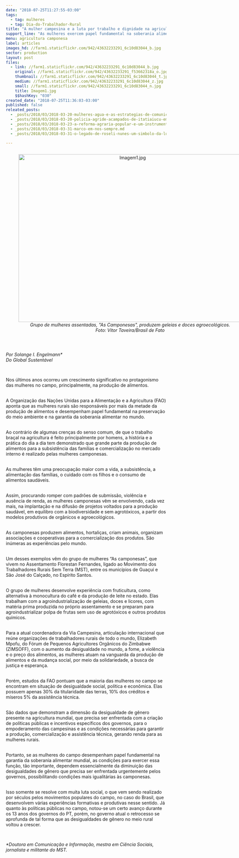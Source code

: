 ```yaml
---
date: "2018-07-25T11:27:55-03:00"
tags:
  - tag: mulheres
  - tag: Dia-do-Trabalhador-Rural
title: "A mulher campesina e a luta por trabalho e dignidade na agricultura "
support_line: "As mulheres exercem papel fundamental na soberania alimentar, porém sofrem com as desigualdades de gênero"
menu: agricultura camponesa
label: articles
images_hd: //farm1.staticflickr.com/942/43632233291_6c10d83044_b.jpg
sector: production
layout: post
files:
  - link: //farm1.staticflickr.com/942/43632233291_6c10d83044_b.jpg
    original: //farm1.staticflickr.com/942/43632233291_f53662318a_o.jpg
    thumbnail: //farm1.staticflickr.com/942/43632233291_6c10d83044_t.jpg
    medium: //farm1.staticflickr.com/942/43632233291_6c10d83044_z.jpg
    small: //farm1.staticflickr.com/942/43632233291_6c10d83044_n.jpg
    title: Imagem1.jpg
    $$hashKey: "030"
created_date: "2018-07-25T11:36:03-03:00"
published: false
releated_posts:
  - _posts/2018/03/2018-03-20-mulheres-agua-e-as-estrategias-de-comunicacao-em-rede.md
  - _posts/2018/03/2018-03-20-policia-agride-acampados-de-itatiaiucu-em-represalia-a-acao-das-mulheres-na-nestle.md
  - _posts/2018/03/2018-03-23-a-reforma-agraria-popular-e-um-instrumento-que-legitima-as-mulheres-nos-espacos-de-poder.md
  - _posts/2018/03/2018-03-31-marco-em-nos-sempre.md
  - _posts/2018/03/2018-03-31-o-legado-de-roseli-nunes-um-simbolo-da-luta-pela-terra-no-brasil.md

---
```

<div style="text-align:center">
<figure class="image" style="display:inline-block"><img alt="Imagem1.jpg" height="525" src="//farm1.staticflickr.com/942/43632233291_6c10d83044_b.jpg" width="700" />
<figcaption><em>Grupo de mulheres assentadas, &quot;As Camponesas&quot;, produzem geleias e doces agroecol&oacute;gicos.<br />
Foto:&nbsp;Vitor Taveira/Brasil de Fato</em></figcaption>
</figure>
</div>

<p>&nbsp;</p>

<p><em>Por Solange I. Engelmann*<br />
Do Global Sustent&aacute;vel</em></p>

<p>&nbsp;</p>

<p>Nos &uacute;ltimos anos ocorreu um crescimento significativo no protagonismo das mulheres no campo, principalmente, na produ&ccedil;&atilde;o de alimentos.&nbsp;</p>

<p><br />
A Organiza&ccedil;&atilde;o das Na&ccedil;&otilde;es Unidas para a Alimenta&ccedil;&atilde;o e a Agricultura (FAO) aponta que as mulheres rurais s&atilde;o respons&aacute;veis por mais da metade da produ&ccedil;&atilde;o de alimentos e desempenham papel fundamental na preserva&ccedil;&atilde;o do meio ambiente e na garantia da soberania alimentar no mundo.</p>

<p><br />
Ao contr&aacute;rio de algumas cren&ccedil;as do senso comum, de que o trabalho bra&ccedil;al na agricultura &eacute; feito principalmente por homens, a hist&oacute;ria e a pr&aacute;tica do dia a dia tem demonstrado que grande parte da produ&ccedil;&atilde;o de alimentos para a subsist&ecirc;ncia das fam&iacute;lias e comercializa&ccedil;&atilde;o no mercado interno &eacute; realizado pelas mulheres camponesas.</p>

<p><br />
As mulheres t&ecirc;m uma preocupa&ccedil;&atilde;o maior com a vida, a subsist&ecirc;ncia, a alimenta&ccedil;&atilde;o das fam&iacute;lias, o cuidado com os filhos e o consumo de alimentos saud&aacute;veis.</p>

<p><br />
Assim, procurando romper com padr&otilde;es de submiss&atilde;o, viol&ecirc;ncia e aus&ecirc;ncia de renda, as mulheres camponesas v&ecirc;m se envolvendo, cada vez mais, na implanta&ccedil;&atilde;o e na difus&atilde;o de projetos voltados para a produ&ccedil;&atilde;o saud&aacute;vel, em equilibro com a biodiversidade e sem agrot&oacute;xicos, a partir dos modelos produtivos de org&acirc;nicos e agroecol&oacute;gicos.</p>

<p><br />
As camponesas produzem alimentos, hortali&ccedil;as, criam animais, organizam associa&ccedil;&otilde;es e cooperativas para a comercializa&ccedil;&atilde;o dos produtos. S&atilde;o in&uacute;meras as experi&ecirc;ncias pelo mundo.</p>

<p><br />
Um desses exemplos v&ecirc;m do grupo de mulheres &ldquo;As camponesas&rdquo;, que vivem no Assentamento Florestan Fernandes, ligado ao Movimento dos Trabalhadores Rurais Sem Terra (MST), entre os munic&iacute;pios de Gua&ccedil;u&iacute; e S&atilde;o Jos&eacute; do Cal&ccedil;ado, no Esp&iacute;rito Santos.</p>

<p><br />
O grupo de mulheres desenvolve experi&ecirc;ncia com fruticultura, como alternativa &agrave; monocultura do caf&eacute; e da produ&ccedil;&atilde;o de leite no estado. Elas trabalham com a agroindustrializa&ccedil;&atilde;o de geleias, doces e licores, com mat&eacute;ria prima produzida no pr&oacute;prio assentamento e se preparam para agroindustrializar polpa de frutas sem uso de agrot&oacute;xicos e outros produtos qu&iacute;micos.</p>

<p><br />
Para a atual coordenadora da Via Campesina, articula&ccedil;&atilde;o internacional que re&uacute;ne organiza&ccedil;&otilde;es de trabalhadores rurais de todo o mundo, Elizabeth Mpofu, do F&oacute;rum de Pequenos Agricultores Org&acirc;nicos do Zimbabwe (ZIMSOFF), com o aumento da desigualdade no mundo, a fome, a viol&ecirc;ncia e o pre&ccedil;o dos alimentos, as mulheres atuam na vanguarda da produ&ccedil;&atilde;o de alimentos e da mudan&ccedil;a social, por meio da solidariedade, a busca de justi&ccedil;a e esperan&ccedil;a.</p>

<p><br />
Por&eacute;m, estudos da FAO pontuam que a maioria das mulheres no campo se encontram em situa&ccedil;&atilde;o de desigualdade social, pol&iacute;tica e econ&ocirc;mica. Elas possuem apenas 30% da titularidade das terras, 10% dos cr&eacute;ditos e m&iacute;seros 5% da assist&ecirc;ncia t&eacute;cnica.</p>

<p><br />
S&atilde;o dados que demonstram a dimens&atilde;o da desigualdade de g&ecirc;nero presente na agricultura mundial, que precisa ser enfrentada com a cria&ccedil;&atilde;o de pol&iacute;ticas p&uacute;blicas e incentivos espec&iacute;ficos dos governos, para o empoderamento das campesinas e as condi&ccedil;&otilde;es necess&aacute;rias para garantir a produ&ccedil;&atilde;o, comercializa&ccedil;&atilde;o e assist&ecirc;ncia t&eacute;cnica, gerando renda para as mulheres rurais.</p>

<p><br />
Portanto, se as mulheres do campo desempenham papel fundamental na garantia da soberania alimentar mundial, as condi&ccedil;&otilde;es para exercer essa fun&ccedil;&atilde;o, t&atilde;o importante, dependem essencialmente da diminui&ccedil;&atilde;o das desigualdades de g&ecirc;nero que precisa ser enfrentada urgentemente pelos governos, possibilitando condi&ccedil;&otilde;es mais igualit&aacute;rias &agrave;s camponesas.&nbsp;</p>

<p><br />
Isso somente se resolve com muita luta social, o que vem sendo realizado por s&eacute;culos pelos movimentos populares do campo, no caso do Brasil, que desenvolvem v&aacute;rias experi&ecirc;ncias formativas e produtivas nesse sentido. J&aacute; quanto &agrave;s pol&iacute;ticas p&uacute;blicas no campo, notou-se um certo avan&ccedil;o durante os 13 anos dos governos do PT, por&eacute;m, no governo atual o retrocesso se aprofunda de tal forma que as desigualdades de g&ecirc;nero no meio rural voltou a crescer.</p>

<p>&nbsp;</p>

<p><em>*Doutora em Comunica&ccedil;&atilde;o e Informa&ccedil;&atilde;o, mestra em Ci&ecirc;ncia Sociais, jornalista e militante do MST.</em></p>
